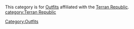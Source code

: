 This category is for [Outfits](Outfit.md) affiliated with the
[Terran Republic](Terran_Republic.md). [category:Terran
Republic](category:Terran_Republic.md)

[Category:Outfits](Category:Outfits.md)
